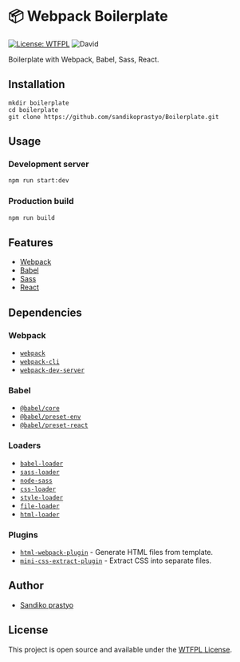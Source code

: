 # 📦 Webpack Boilerplate

[![License: WTFPL](https://img.shields.io/badge/License-WTFPL-blue.svg)](http://www.wtfpl.net/) 
![David](https://img.shields.io/david/dev/sandikoprastyo/webpack-boilerplate)

Boilerplate with Webpack, Babel, Sass, React.

## Installation

```
mkdir boilerplate
cd boilerplate
git clone https://github.com/sandikoprastyo/Boilerplate.git
```

## Usage

### Development server

```bash
npm run start:dev
```

### Production build

```bash
npm run build
```

## Features

- [Webpack](https://webpack.js.org/)
- [Babel](https://babeljs.io/)
- [Sass](https://sass-lang.com/)
- [React](https://reactjs.org/)

## Dependencies

### Webpack
- [`webpack`](https://github.com/webpack/webpack)
- [`webpack-cli`](https://github.com/webpack/webpack-cli)
- [`webpack-dev-server`](https://github.com/webpack/webpack-dev-server)

### Babel
- [`@babel/core`](https://www.npmjs.com/package/@babel/core)
- [`@babel/preset-env`](https://babeljs.io/docs/en/babel-preset-env)
- [`@babel/preset-react`](https://github.com/babel/babel-eslint)

### Loaders
- [`babel-loader`](https://webpack.js.org/loaders/babel-loader/) 
- [`sass-loader`](https://webpack.js.org/loaders/sass-loader/) 
- [`node-sass`](https://github.com/sass/node-sass)
- [`css-loader`](https://webpack.js.org/loaders/css-loader/) 
- [`style-loader`](https://webpack.js.org/loaders/style-loader/) 
- [`file-loader`](https://webpack.js.org/loaders/file-loader/)
- [`html-loader`](https://webpack.js.org/loaders/html-loader/)

### Plugins
- [`html-webpack-plugin`](https://github.com/jantimon/html-webpack-plugin) - Generate HTML files from template.
- [`mini-css-extract-plugin`](https://github.com/webpack-contrib/mini-css-extract-plugin) - Extract CSS into separate files.


## Author
- [Sandiko prastyo](https://sandikoprastyo.herokuapp.com)

## License
This project is open source and available under the [WTFPL License](LICENSE).
